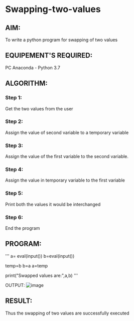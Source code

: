 # Swapping-two-values
## AIM:
To write a python program for swapping of two values
## EQUIPEMENT'S REQUIRED: 
PC
Anaconda - Python 3.7
## ALGORITHM: 
### Step 1:
Get the two values from the user
### Step 2: 
Assign the value of second variable to a temporary variable 
### Step 3: 
Assign the value of the first variable to the second variable.
### Step 4:  
Assign the value in temporary variable to the first variable
### Step 5: 
Print both the values it would be interchanged
### Step 6: 
End the program
## PROGRAM:
'''
a= eval(input())
b=eval(input())

temp=b
b=a
a=temp

print("Swapped values are:",a,b)
'''

OUTPUT:
![image](https://github.com/MOHAMEDRIDWAN/Swapping-two-values/assets/146993368/a844d6a8-04f5-44fd-88db-c7bbd254b066)


## RESULT:
Thus the swapping of two values are successfully executed



